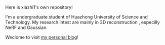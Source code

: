Here is xiazhi1's own repository!

I'm a undergraduate student of Huazhong University of Science and Technology. My research intest are mainly in 3D reconstruction , especilly NeRF and Gaussian.

Weclome to visit [my personal blog](xiazhi.github.io)!
